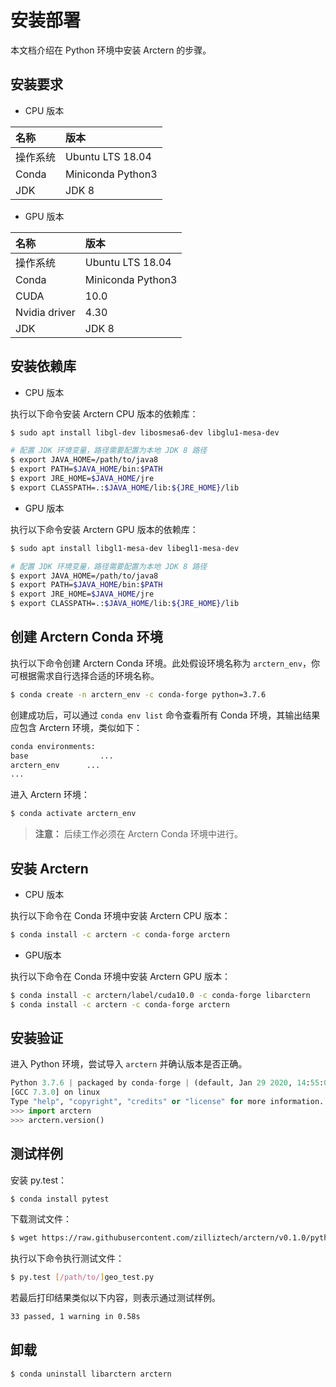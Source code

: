 # 安装部署

本文档介绍在 Python 环境中安装 Arctern 的步骤。

## 安装要求

* CPU 版本

|  名称    |   版本     |
| :---------- | :------------ |
| 操作系统 |Ubuntu LTS 18.04|
| Conda  | Miniconda Python3  |
| JDK    | JDK 8 | 


* GPU 版本

|  名称    |   版本     |
| :---------- | :------------ |
| 操作系统 |Ubuntu LTS 18.04|
| Conda | Miniconda Python3  |
|CUDA|10.0|
|Nvidia driver|4.30|
| JDK    | JDK 8 | 

## 安装依赖库

* CPU 版本

执行以下命令安装 Arctern CPU 版本的依赖库：

```bash
$ sudo apt install libgl-dev libosmesa6-dev libglu1-mesa-dev

# 配置 JDK 环境变量，路径需要配置为本地 JDK 8 路径
$ export JAVA_HOME=/path/to/java8
$ export PATH=$JAVA_HOME/bin:$PATH
$ export JRE_HOME=$JAVA_HOME/jre
$ export CLASSPATH=.:$JAVA_HOME/lib:${JRE_HOME}/lib
```

* GPU 版本

执行以下命令安装 Arctern GPU 版本的依赖库：

```bash
$ sudo apt install libgl1-mesa-dev libegl1-mesa-dev

# 配置 JDK 环境变量，路径需要配置为本地 JDK 8 路径
$ export JAVA_HOME=/path/to/java8
$ export PATH=$JAVA_HOME/bin:$PATH
$ export JRE_HOME=$JAVA_HOME/jre
$ export CLASSPATH=.:$JAVA_HOME/lib:${JRE_HOME}/lib
```

## 创建 Arctern Conda 环境

执行以下命令创建 Arctern Conda 环境。此处假设环境名称为 `arctern_env`，你可根据需求自行选择合适的环境名称。

```bash
$ conda create -n arctern_env -c conda-forge python=3.7.6
```

创建成功后，可以通过 `conda env list` 命令查看所有 Conda 环境，其输出结果应包含 Arctern 环境，类似如下：
  
```bash
conda environments:
base                ...
arctern_env      ...
...
```

进入 Arctern 环境：

```bash
$ conda activate arctern_env
```

> **注意：** 后续工作必须在 Arctern Conda 环境中进行。

## 安装 Arctern

* CPU 版本
  
执行以下命令在 Conda 环境中安装 Arctern CPU 版本：

```bash
$ conda install -c arctern -c conda-forge arctern
```

* GPU版本
  
执行以下命令在 Conda 环境中安装 Arctern GPU 版本：

```bash
$ conda install -c arctern/label/cuda10.0 -c conda-forge libarctern 
$ conda install -c arctern -c conda-forge arctern
```

## 安装验证

进入 Python 环境，尝试导入 `arctern` 并确认版本是否正确。

```python
Python 3.7.6 | packaged by conda-forge | (default, Jan 29 2020, 14:55:04)
[GCC 7.3.0] on linux
Type "help", "copyright", "credits" or "license" for more information.
>>> import arctern
>>> arctern.version()
```

## 测试样例

安装 py.test：

```bash
$ conda install pytest
```

下载测试文件：

```bash
$ wget https://raw.githubusercontent.com/zilliztech/arctern/v0.1.0/python/tests/geo/geo_test.py
```

执行以下命令执行测试文件：

```bash
$ py.test [/path/to/]geo_test.py
```

若最后打印结果类似以下内容，则表示通过测试样例。

```bash
33 passed, 1 warning in 0.58s
```

## 卸载

```bash
$ conda uninstall libarctern arctern
```
